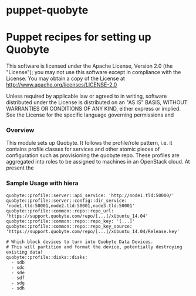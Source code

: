 puppet-quobyte
===============

# Puppet recipes for setting up Quobyte

This software is licensed under the Apache License, Version 2.0 (the "License");
you may not use this software except in compliance with the License.
You may obtain a copy of the License at http://www.apache.org/licenses/LICENSE-2.0

Unless required by applicable law or agreed to in writing, software
distributed under the License is distributed on an "AS IS" BASIS,
WITHOUT WARRANTIES OR CONDITIONS OF ANY KIND, either express or implied.
See the License for the specific language governing permissions and


### Overview

This module sets up Quobyte. It follows the profile/role pattern, i.e. it
contains profile classes for services and other atomic pieces of configuration
such as provisioning the quobyte repo. These profiles are aggregated into roles to be
assigned to machines in an OpenStack cloud. At present the


### Sample Usage with hiera

```
quobyte::profile::server::api_service: 'http://node1.tld:50000/'
quobyte::profile::server::config::dir_service: 'node1.tld:50001,node2.tld:50001,node3.tld:50001'
quobyte::profile::common::repo::repo_url: 'https://support.quobyte.com/repo/[...]/xUbuntu_14.04'
quobyte::profile::common::repo::repo_key: '[...]'
quobyte::profile::common::repo::repo_key_source: 'https://support.quobyte.com/repo/[...]/xUbuntu_14.04/Release.key'

# Which block devices to turn into Quobyte Data Devices.
# This will partition and format the device, potentially destroying existing data!
quobyte::profile::disks::disks:
  - sdb
  - sdc
  - sde
  - sdf
  - sdg
  - sdh
```
